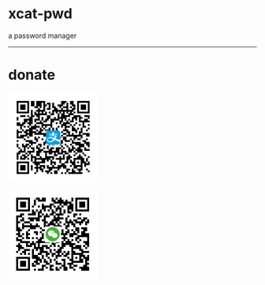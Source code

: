 # xcat-pwd
a password manager

--------------------

# donate
![image](https://github.com/ttyp/xcat-pwd/raw/master/Asset/image/zfb.png)

![image](https://github.com/ttyp/xcat-pwd/raw/master/Asset/image/wx.png)
